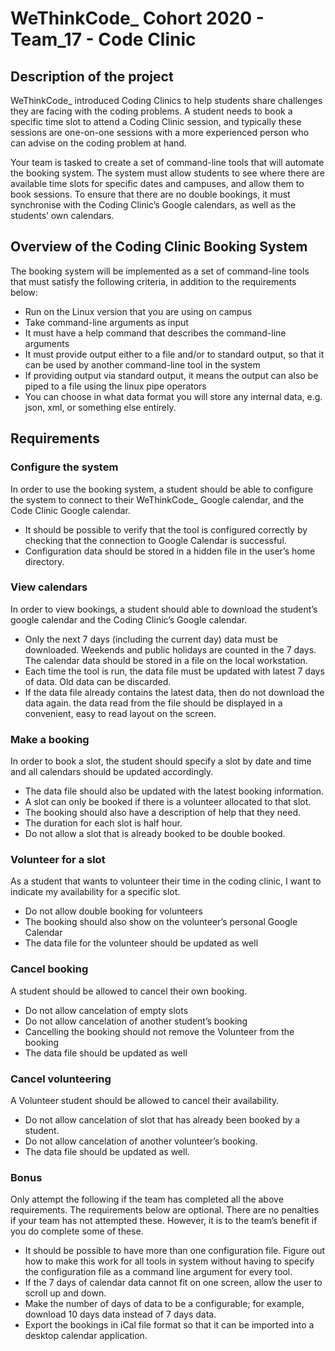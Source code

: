 # WeThinkCode_ Cohort 2020 - Team_17 - Code Clinic

## Description of the project

WeThinkCode_ introduced Coding Clinics to help students share challenges they are facing with the coding problems. A student needs to book a specific time slot to attend a Coding Clinic session, and typically these sessions are one-on-one sessions with a more experienced person who can advise on the coding problem at hand.

Your team is tasked to create a set of command-line tools that will automate the booking system. The system must allow students to see where there are available time slots for specific dates and campuses, and allow them to book sessions. To ensure that there are no double bookings, it must synchronise with the Coding Clinic’s Google calendars, as well as the students’ own calendars.

## Overview of the Coding Clinic Booking System

The booking system will be implemented as a set of command-line tools that must satisfy the following criteria, in addition to the requirements below:

-   Run on the Linux version that you are using on campus
-   Take command-line arguments as input
-   It must have a help command that describes the command-line arguments
-   It must provide output either to a file and/or to standard output, so that it can be used by another command-line tool in the system
-    If providing output via standard output, it means the output can also be piped to a file using the linux pipe operators
 -   You can choose in what data format you will store any internal data, e.g. json, xml, or something else entirely.

## Requirements

### Configure the system

In order to use the booking system, a student should be able to configure the system to connect to their WeThinkCode_ Google calendar, and the Code Clinic Google calendar.

-    It should be possible to verify that the tool is configured correctly by checking that the connection to Google Calendar is successful.
 -   Configuration data should be stored in a hidden file in the user’s home directory.

### View calendars

In order to view bookings, a student should able to download the student’s google calendar and the Coding Clinic’s Google calendar.

-    Only the next 7 days (including the current day) data must be downloaded. Weekends and public holidays are counted in the 7 days.
    The calendar data should be stored in a file on the local workstation.
-    Each time the tool is run, the data file must be updated with latest 7 days of data. Old data can be discarded.
-    If the data file already contains the latest data, then do not download the data again.
    the data read from the file should be displayed in a convenient, easy to read layout on the screen.

### Make a booking

In order to book a slot, the student should specify a slot by date and time and all calendars should be updated accordingly.

 -   The data file should also be updated with the latest booking information.
 -   A slot can only be booked if there is a volunteer allocated to that slot.
 -   The booking should also have a description of help that they need.
 -   The duration for each slot is half hour.
 -   Do not allow a slot that is already booked to be double booked.

### Volunteer for a slot
 
As a student that wants to volunteer their time in the coding clinic, I want to indicate my availability for a specific slot.

-    Do not allow double booking for volunteers
-    The booking should also show on the volunteer’s personal Google Calendar
-    The data file for the volunteer should be updated as well

### Cancel booking

A student should be allowed to cancel their own booking.

-    Do not allow cancelation of empty slots
-    Do not allow cancelation of another student’s booking
-    Cancelling the booking should not remove the Volunteer from the booking
-    The data file should be updated as well

### Cancel volunteering

A Volunteer student should be allowed to cancel their availability.

-    Do not allow cancelation of slot that has already been booked by a student.
-    Do not allow cancelation of another volunteer’s booking.
-    The data file should be updated as well.

### Bonus

Only attempt the following if the team has completed all the above requirements. The requirements below are optional. There are no penalties if your team has not attempted these. However, it is to the team’s benefit if you do complete some of these.

-    It should be possible to have more than one configuration file. Figure out how to make this work for all tools in system without having to specify the configuration file as a command line argument for every tool.
 -   If the 7 days of calendar data cannot fit on one screen, allow the user to scroll up and down.
 -  Make the number of days of data to be a configurable; for example, download 10 days data instead of 7 days data.
 -   Export the bookings in iCal file format so that it can be imported into a desktop calendar application.
